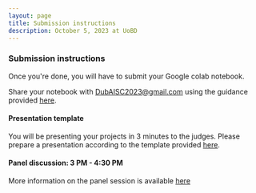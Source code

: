 ```yaml
---
layout: page
title: Submission instructions
description: October 5, 2023 at UoBD 
---
```


### Submission instructions

Once you're done, you will have to submit your Google colab notebook. 

Share your notebook with DubAISC2023@gmail.com using the guidance provided [here](https://research.google.com/colaboratory/faq.html).


#### Presentation template
  
You will be presenting your projects in 3 minutes to the judges. 
Please prepare a presentation according to the template provided [here](https://docs.google.com/presentation/d/11tE3jLWOdaEPhMsoWNvAEnFpINp9zjm2ZWelGsYOyDw/edit?usp=sharing). 

#### Panel discussion: 3 PM - 4:30 PM <br>
More information on the panel session is available [here](https://www.birmingham.ac.uk/dubai/events/2023/the-future-of-ai-in-education.aspx)

